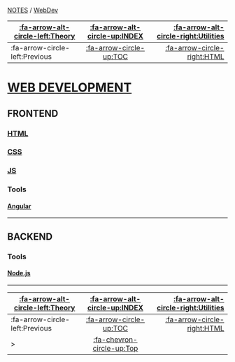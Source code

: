 <nav id="top">

[NOTES](../Index.md) / [WebDev](Index.md)

| [:fa-arrow-alt-circle-left:Theory](../Theory/Index.md) | [:fa-arrow-alt-circle-up:INDEX](../Index.md) | [:fa-arrow-alt-circle-right:Utilities](../Utilities/Index.md) |
| ------------------------------------------------------ | :------------------------------------------: | ------------------------------------------------------------: |
| :fa-arrow-circle-left:Previous                         | [:fa-arrow-circle-up:TOC](Index.md)          | [:fa-arrow-circle-right:HTML](HTML.md)                        |

</nav>

# [WEB DEVELOPMENT](Index.md)

## FRONTEND

### [HTML](HTML.md)

### [CSS](CSS.md)

### [JS](JS.md)

### Tools

#### [Angular](Angular.md)

---

## BACKEND

### Tools

#### [Node.js](Node.js.md)

---

<nav id="bottom">

| [:fa-arrow-alt-circle-left:Theory](../Theory/Index.md) | [:fa-arrow-alt-circle-up:INDEX](../Index.md) | [:fa-arrow-alt-circle-right:Utilities](../Utilities/Index.md) |
| ------------------------------------------------------ | :------------------------------------------: | ------------------------------------------------------------: |
| :fa-arrow-circle-left:Previous                         | [:fa-arrow-circle-up:TOC](Index.md)          | [:fa-arrow-circle-right:HTML](HTML.md)                        |
| >                                                      | [:fa-chevron-circle-up:Top](#top)            |                                                               |

</nav>